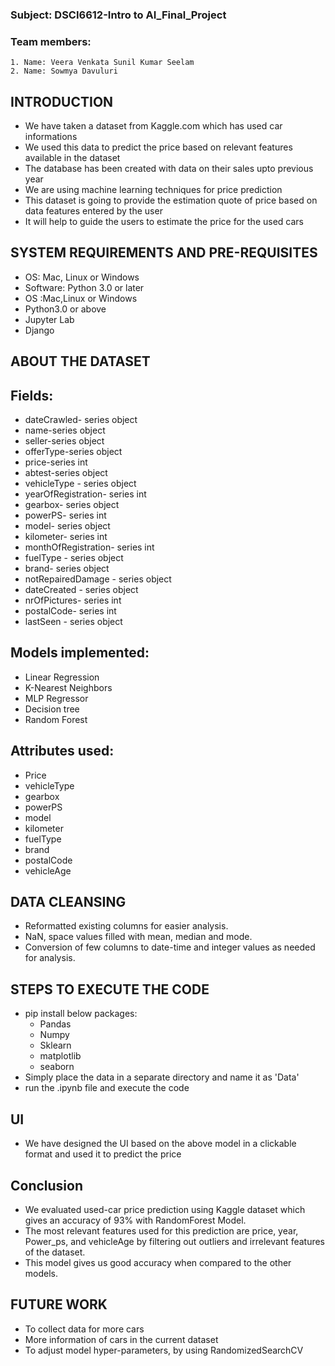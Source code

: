 ### Subject: DSCI6612-Intro to AI_Final_Project
### Team members:
    1. Name: Veera Venkata Sunil Kumar Seelam	
    2. Name: Sowmya Davuluri
   

## INTRODUCTION

 - We have taken a dataset from Kaggle.com which has used car informations
 - We used this data to predict the price based on relevant features available in the dataset 
 - The database has been created with data on their sales upto previous year
 - We are using machine learning techniques for price prediction
 - This dataset is going to provide the estimation quote of price based on data features entered by the user
 - It will help to guide the users to estimate the price for the used cars

## SYSTEM REQUIREMENTS AND PRE-REQUISITES

 - OS: Mac, Linux or Windows
 - Software: Python 3.0 or later
 - OS :Mac,Linux or Windows
 - Python3.0 or above
 - Jupyter Lab
 - Django

## ABOUT THE DATASET

## Fields:

 - dateCrawled- series object
 - name-series object
 - seller-series object
 - offerType-series object
 - price-series int
 - abtest-series object
 - vehicleType - series object
 - yearOfRegistration- series int
 - gearbox- series object
 - powerPS- series int
 - model- series object
 - kilometer- series int
 - monthOfRegistration- series int
 - fuelType - series object
 - brand- series object
 - notRepairedDamage - series object
 - dateCreated - series object
 - nrOfPictures- series int
 - postalCode- series int
 - lastSeen - series object

## Models implemented:

 - Linear Regression
 - K-Nearest Neighbors
 - MLP Regressor
 - Decision tree
 - Random Forest

## Attributes used:

 - Price
 - vehicleType
 - gearbox 
 - powerPS 
 - model 
 - kilometer 
 - fuelType 
 - brand
 - postalCode
 - vehicleAge


## DATA CLEANSING

 - Reformatted existing columns for easier analysis.
 - NaN, space values filled with mean, median and mode.
 - Conversion of few columns to date-time and integer values as needed for analysis.


## STEPS TO EXECUTE THE CODE
 
 - pip install below packages:
 	- Pandas
 	- Numpy
	- Sklearn
 	- matplotlib
 	- seaborn
 - Simply place the data in a separate directory and name it as 'Data'
 - run the .ipynb file and execute the code

## UI
 
 - We have designed the UI based on the above model in a clickable format and used it to predict the price 
 
## Conclusion

 - We evaluated used-car price prediction using Kaggle dataset which gives an accuracy of 93% with RandomForest Model.
 - The most relevant features used for this prediction are price, year, Power_ps, and vehicleAge by filtering out outliers and irrelevant features of the dataset. 
 - This model gives us good accuracy when compared to the other models.

## FUTURE WORK

 - To collect data for more cars
 - More information of cars in the current dataset
 - To adjust model hyper-parameters, by using RandomizedSearchCV

